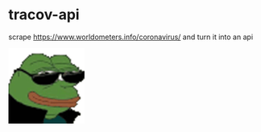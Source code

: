 # tracov-api

scrape https://www.worldometers.info/coronavirus/ and turn it into an api

<img src="./ez.gif" alt="[ez]" width="30%"/>
